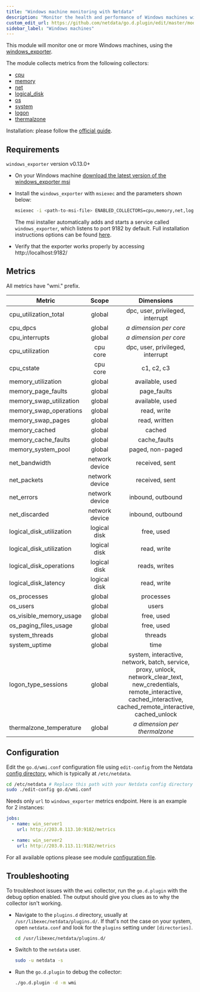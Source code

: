 ```yaml
---
title: "Windows machine monitoring with Netdata"
description: "Monitor the health and performance of Windows machines with zero configuration, per-second metric granularity, and interactive visualizations."
custom_edit_url: https://github.com/netdata/go.d.plugin/edit/master/modules/wmi/README.md
sidebar_label: "Windows machines"
---
```




This module will monitor one or more Windows machines, using
the [windows_exporter](https://github.com/prometheus-community/windows_exporter).

The module collects metrics from the following collectors:

- [cpu](https://github.com/prometheus-community/windows_exporter/blob/master/docs/collector.cpu.md)
- [memory](https://github.com/prometheus-community/windows_exporter/blob/master/docs/collector.memory.md)
- [net](https://github.com/prometheus-community/windows_exporter/blob/master/docs/collector.net.md)
- [logical_disk](https://github.com/prometheus-community/windows_exporter/blob/master/docs/collector.logical_disk.md)
- [os](https://github.com/prometheus-community/windows_exporter/blob/master/docs/collector.os.md)
- [system](https://github.com/prometheus-community/windows_exporter/blob/master/docs/collector.system.md)
- [logon](https://github.com/prometheus-community/windows_exporter/blob/master/docs/collector.logon.md)
- [thermalzone](https://github.com/prometheus-community/windows_exporter/blob/master/docs/collector.thermalzone.md)

Installation: please follow the [official guide](https://github.com/prometheus-community/windows_exporter#installation).

## Requirements

`windows_exporter` version v0.13.0+

- On your Windows
  machine [download the latest version of the windows_exporter msi](https://github.com/prometheus-community/windows_exporter/releases)

- Install the `windows_exporter` with `msiexec` and the parameters shown below:

  ```bash 
  msiexec -i <path-to-msi-file> ENABLED_COLLECTORS=cpu,memory,net,logical_disk,os,system,logon,thermalzone
  ```

  The msi installer automatically adds and starts a service called `windows_exporter`, which listens to port 9182 by
  default.
  Full installation instructions options can be
  found  [here](https://github.com/prometheus-community/windows_exporter/releases).

- Verify that the exporter works properly by accessing http://localhost:9182/

## Metrics

All metrics have "wmi." prefix.

| Metric                   |     Scope      |                                                                                     Dimensions                                                                                     |    Units     |
|--------------------------|:--------------:|:----------------------------------------------------------------------------------------------------------------------------------------------------------------------------------:|:------------:|
| cpu_utilization_total    |     global     |                                                                          dpc, user, privileged, interrupt                                                                          |  percentage  |
| cpu_dpcs                 |     global     |                                                                            <i>a dimension per core</i>                                                                             |    dpcs/s    |
| cpu_interrupts           |     global     |                                                                            <i>a dimension per core</i>                                                                             | interrupts/s |
| cpu_utilization          |    cpu core    |                                                                          dpc, user, privileged, interrupt                                                                          |  percentage  |
| cpu_cstate               |    cpu core    |                                                                                     c1, c2, c3                                                                                     |  percentage  |
| memory_utilization       |     global     |                                                                                  available, used                                                                                   |     KiB      |
| memory_page_faults       |     global     |                                                                                    page_faults                                                                                     |   events/s   |
| memory_swap_utilization  |     global     |                                                                                  available, used                                                                                   |     KiB      |
| memory_swap_operations   |     global     |                                                                                    read, write                                                                                     | operations/s |
| memory_swap_pages        |     global     |                                                                                   read, written                                                                                    |   pages/s    |
| memory_cached            |     global     |                                                                                       cached                                                                                       |     KiB      |
| memory_cache_faults      |     global     |                                                                                    cache_faults                                                                                    |   events/s   |
| memory_system_pool       |     global     |                                                                                  paged, non-paged                                                                                  |     KiB      |
| net_bandwidth            | network device |                                                                                   received, sent                                                                                   |  kilobits/s  |
| net_packets              | network device |                                                                                   received, sent                                                                                   |  packets/s   |
| net_errors               | network device |                                                                                 inbound, outbound                                                                                  |   errors/s   |
| net_discarded            | network device |                                                                                 inbound, outbound                                                                                  |  discards/s  |
| logical_disk_utilization |  logical disk  |                                                                                     free, used                                                                                     |     KiB      |
| logical_disk_utilization |  logical disk  |                                                                                    read, write                                                                                     |    KiB/s     |
| logical_disk_operations  |  logical disk  |                                                                                   reads, writes                                                                                    | operations/s |
| logical_disk_latency     |  logical disk  |                                                                                    read, write                                                                                     | milliseconds |
| os_processes             |     global     |                                                                                     processes                                                                                      |    number    |
| os_users                 |     global     |                                                                                       users                                                                                        |    users     |
| os_visible_memory_usage  |     global     |                                                                                     free, used                                                                                     |    bytes     |
| os_paging_files_usage    |     global     |                                                                                     free, used                                                                                     |    bytes     |
| system_threads           |     global     |                                                                                      threads                                                                                       |    number    |
| system_uptime            |     global     |                                                                                        time                                                                                        |   seconds    |
| logon_type_sessions      |     global     | system, interactive, network, batch, service, proxy, unlock, network_clear_text, new_credentials, remote_interactive, cached_interactive, cached_remote_interactive, cached_unlock |   seconds    |
| thermalzone_temperature  |     global     |                                                                         <i>a dimension per thermalzone</i>                                                                         |   celsius    |

## Configuration

Edit the `go.d/wmi.conf` configuration file using `edit-config` from the
Netdata [config directory](/docs/configure/nodes), which is typically at `/etc/netdata`.

```bash
cd /etc/netdata # Replace this path with your Netdata config directory
sudo ./edit-config go.d/wmi.conf
```

Needs only `url` to `windows_exporter` metrics endpoint. Here is an example for 2 instances:

```yaml
jobs:
  - name: win_server1
    url: http://203.0.113.10:9182/metrics

  - name: win_server2
    url: http://203.0.113.11:9182/metrics
```

For all available options please see
module [configuration file](https://github.com/netdata/go.d.plugin/blob/master/config/go.d/wmi.conf).

## Troubleshooting

To troubleshoot issues with the `wmi` collector, run the `go.d.plugin` with the debug option enabled. The output should
give you clues as to why the collector isn't working.

- Navigate to the `plugins.d` directory, usually at `/usr/libexec/netdata/plugins.d/`. If that's not the case on
  your system, open `netdata.conf` and look for the `plugins` setting under `[directories]`.

  ```bash
  cd /usr/libexec/netdata/plugins.d/
  ```

- Switch to the `netdata` user.

  ```bash
  sudo -u netdata -s
  ```

- Run the `go.d.plugin` to debug the collector:

  ```bash
  ./go.d.plugin -d -m wmi
  ```
